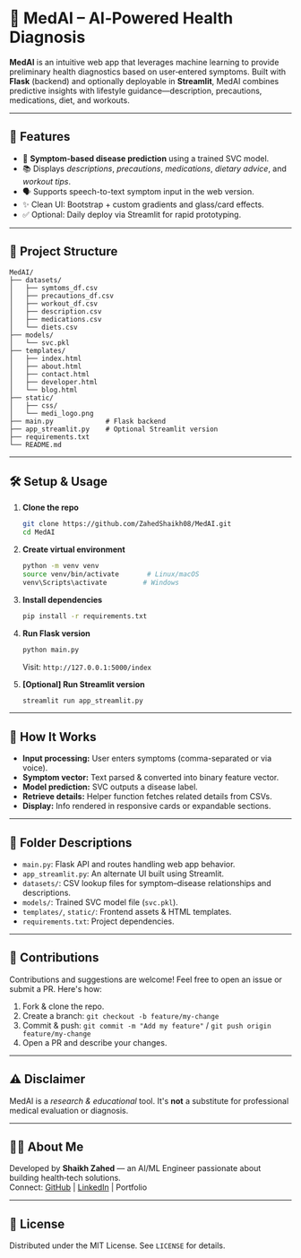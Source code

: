 # 🧠 MedAI – AI‑Powered Health Diagnosis

**MedAI** is an intuitive web app that leverages machine learning to provide preliminary health diagnostics based on user‑entered symptoms. Built with **Flask** (backend) and optionally deployable in **Streamlit**, MedAI combines predictive insights with lifestyle guidance—description, precautions, medications, diet, and workouts.

---

## 🚀 Features

- 🎯 **Symptom-based disease prediction** using a trained SVC model.
- 📚 Displays *descriptions*, *precautions*, *medications*, *dietary advice*, and *workout tips*.
- 🗣️ Supports speech-to-text symptom input in the web version.
- ✨ Clean UI: Bootstrap + custom gradients and glass/card effects.
- ✅ Optional: Daily deploy via Streamlit for rapid prototyping.

---

## 🧩 Project Structure

```
MedAI/
├── datasets/
│   ├── symtoms_df.csv
│   ├── precautions_df.csv
│   ├── workout_df.csv
│   ├── description.csv
│   ├── medications.csv
│   └── diets.csv
├── models/
│   └── svc.pkl
├── templates/
│   ├── index.html
│   ├── about.html
│   ├── contact.html
│   ├── developer.html
│   └── blog.html
├── static/
│   ├── css/
│   └── medi_logo.png
├── main.py             # Flask backend
├── app_streamlit.py    # Optional Streamlit version
├── requirements.txt
└── README.md
```

---

## 🛠️ Setup & Usage

1. **Clone the repo**  
   ```bash
   git clone https://github.com/ZahedShaikh08/MedAI.git
   cd MedAI
   ```

2. **Create virtual environment**  
   ```bash
   python -m venv venv
   source venv/bin/activate       # Linux/macOS
   venv\Scripts\activate         # Windows
   ```

3. **Install dependencies**  
   ```bash
   pip install -r requirements.txt
   ```

4. **Run Flask version**  
   ```bash
   python main.py
   ```  
   Visit: `http://127.0.0.1:5000/index`

5. **[Optional] Run Streamlit version**  
   ```bash
   streamlit run app_streamlit.py
   ```

---

## 🧠 How It Works

- **Input processing:** User enters symptoms (comma-separated or via voice).  
- **Symptom vector:** Text parsed & converted into binary feature vector.  
- **Model prediction:** SVC outputs a disease label.  
- **Retrieve details:** Helper function fetches related details from CSVs.  
- **Display:** Info rendered in responsive cards or expandable sections.

---

## 📂 Folder Descriptions

- `main.py`: Flask API and routes handling web app behavior.  
- `app_streamlit.py`: An alternate UI built using Streamlit.  
- `datasets/`: CSV lookup files for symptom–disease relationships and descriptions.  
- `models/`: Trained SVC model file (`svc.pkl`).  
- `templates/`, `static/`: Frontend assets & HTML templates.  
- `requirements.txt`: Project dependencies.

---

## 🎉 Contributions

Contributions and suggestions are welcome! Feel free to open an issue or submit a PR. Here's how:

1. Fork & clone the repo.  
2. Create a branch: `git checkout -b feature/my-change`  
3. Commit & push: `git commit -m "Add my feature"` / `git push origin feature/my-change`  
4. Open a PR and describe your changes.

---

## ⚠️ Disclaimer

MedAI is a _research & educational_ tool. It's **not** a substitute for professional medical evaluation or diagnosis.

---

## 🧍‍♂️ About Me

Developed by **Shaikh Zahed** — an AI/ML Engineer passionate about building health‑tech solutions.  
Connect: [GitHub](https://github.com/ZahedShaikh08) | [LinkedIn](https://www.linkedin.com/in/zahed-shaikh-1ab916337/) | Portfolio

---

## 📄 License

Distributed under the MIT License. See `LICENSE` for details.
